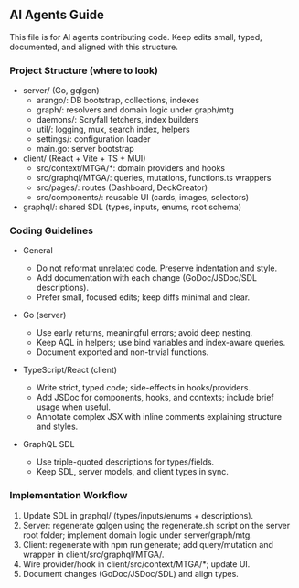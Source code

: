 ## AI Agents Guide

This file is for AI agents contributing code. Keep edits small, typed, documented, and aligned with this structure.

### Project Structure (where to look)

-   server/ (Go, gqlgen)
    -   arango/: DB bootstrap, collections, indexes
    -   graph/: resolvers and domain logic under graph/mtg
    -   daemons/: Scryfall fetchers, index builders
    -   util/: logging, mux, search index, helpers
    -   settings/: configuration loader
    -   main.go: server bootstrap
-   client/ (React + Vite + TS + MUI)
    -   src/context/MTGA/\*: domain providers and hooks
    -   src/graphql/MTGA/: queries, mutations, functions.ts wrappers
    -   src/pages/: routes (Dashboard, DeckCreator)
    -   src/components/: reusable UI (cards, images, selectors)
-   graphql/: shared SDL (types, inputs, enums, root schema)

### Coding Guidelines

-   General

    -   Do not reformat unrelated code. Preserve indentation and style.
    -   Add documentation with each change (GoDoc/JSDoc/SDL descriptions).
    -   Prefer small, focused edits; keep diffs minimal and clear.

-   Go (server)

    -   Use early returns, meaningful errors; avoid deep nesting.
    -   Keep AQL in helpers; use bind variables and index-aware queries.
    -   Document exported and non-trivial functions.

-   TypeScript/React (client)

    -   Write strict, typed code; side-effects in hooks/providers.
    -   Add JSDoc for components, hooks, and contexts; include brief usage when useful.
    -   Annotate complex JSX with inline comments explaining structure and styles.

-   GraphQL SDL
    -   Use triple-quoted descriptions for types/fields.
    -   Keep SDL, server models, and client types in sync.

### Implementation Workflow

1. Update SDL in graphql/ (types/inputs/enums + descriptions).
2. Server: regenerate gqlgen using the regenerate.sh script on the server root folder; implement domain logic under server/graph/mtg.
3. Client: regenerate with npm run generate; add query/mutation and wrapper in client/src/graphql/MTGA/.
4. Wire provider/hook in client/src/context/MTGA/\*; update UI.
5. Document changes (GoDoc/JSDoc/SDL) and align types.

